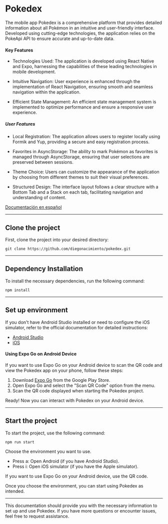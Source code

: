 # Pokedex
The mobile app Pokedex is a comprehensive platform that provides detailed information about all Pokémon in an intuitive and user-friendly interface. Developed using cutting-edge technologies, the application relies on the PokeApi API to ensure accurate and up-to-date data.

#### Key Features
- Technologies Used: The application is developed using React Native and Expo, harnessing the capabilities of these leading technologies in mobile development.

- Intuitive Navigation: User experience is enhanced through the implementation of React Navigation, ensuring smooth and seamless navigation within the application.

- Efficient State Management: An efficient state management system is implemented to optimize performance and ensure a responsive user experience.

##### User Features
- Local Registration: The application allows users to register locally using Formik and Yup, providing a secure and easy registration process.

- Favorites in AsyncStorage: The ability to mark Pokémon as favorites is managed through AsyncStorage, ensuring that user selections are preserved between sessions.

- Theme Choice: Users can customize the appearance of the application by choosing from different themes to suit their visual preferences.

- Structured Design: The interface layout follows a clear structure with a Bottom Tab and a Stack on each tab, facilitating navigation and understanding of content.
 
[Documentación en español](README-es.md)

---

## Clone the project
First, clone the project into your desired directory:

```git clone https://github.com/diegonacimiento/pokedex.git```

---

## Dependency Installation
To install the necessary dependencies, run the following command:

```npm install```

---

## Set up environment
If you don't have Android Studio installed or need to configure the iOS simulator, refer to the official documentation for detailed instructions:
- [Android Studio](https://developer.android.com/codelabs/basic-android-kotlin-compose-install-android-studio?hl=es-419#0)
- [iOS](https://developer.apple.com/documentation/xcode/running-your-app-in-simulator-or-on-a-device)
 
#### Using Expo Go on Android Device
If you want to use Expo Go on your Android device to scan the QR code and view the Pokedex app on your phone, follow these steps:

1. Download [Expo Go](https://play.google.com/store/apps/details?id=host.exp.exponent&hl=es_AR&gl=US&pli=1) from the Google Play Store.
2. Open Expo Go and select the "Scan QR Code" option from the menu.
3. Scan the QR code displayed when starting the Pokedex project.

Ready! Now you can interact with Pokedex on your Android device.

---

## Start the project
To start the project, use the following command:

```npm run start```

Choose the environment you want to use.
- Press a: Open Android (if you have Android Studio).
- Press i: Open iOS simulator (if you have the Apple simulator).

If you want to use Expo Go on your Android device, use the QR code.

Once you choose the environment, you can start using Pokedex as intended.

---
This documentation should provide you with the necessary information to set up and use Pokedex. If you have more questions or encounter issues, feel free to request assistance.